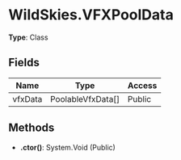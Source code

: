﻿# WildSkies.VFXPoolData

**Type**: Class

## Fields

| Name | Type | Access |
|------|------|--------|
| vfxData | PoolableVfxData[] | Public |

## Methods

- **.ctor()**: System.Void (Public)

